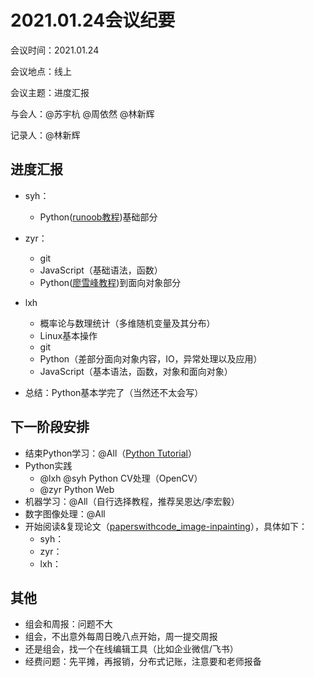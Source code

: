 # 2021.01.24会议纪要

会议时间：2021.01.24

会议地点：线上

会议主题：进度汇报

与会人：@苏宇杭 @周依然 @林新辉

记录人：@林新辉

## 进度汇报

- syh：
    - Python([runoob教程](https://www.runoob.com/python/python-object.html))基础部分
- zyr：
    - git
    - JavaScript（基础语法，函数）
    - Python([廖雪峰教程](https://www.liaoxuefeng.com/wiki/1016959663602400s))到面向对象部分
- lxh
    - 概率论与数理统计（多维随机变量及其分布）
    - Linux基本操作
    - git
    - Python（差部分面向对象内容，IO，异常处理以及应用）
    - JavaScript（基本语法，函数，对象和面向对象）

- 总结：Python基本学完了（当然还不太会写）

## 下一阶段安排

- 结束Python学习：@All（[Python Tutorial](https://www.liaoxuefeng.com/wiki/1016959663602400)）
- Python实践
    - @lxh @syh Python CV处理（OpenCV）
    - @zyr Python Web
- 机器学习：@All（自行选择教程，推荐吴恩达/李宏毅）
- 数字图像处理：@All
- 开始阅读&复现论文（[paperswithcode_image-inpainting](https://www.paperswithcode.com/task/image-inpainting)），具体如下：
    - syh：
    - zyr：
    - lxh：

## 其他

- 组会和周报：问题不大
- 组会，不出意外每周日晚八点开始，周一提交周报
- 还是组会，找一个在线编辑工具（比如企业微信/飞书）
- 经费问题：先平摊，再报销，分布式记账，注意要和老师报备